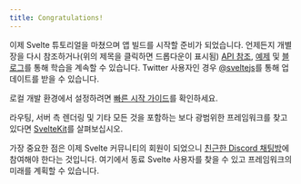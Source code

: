 ```yaml
---
title: Congratulations!
---
```


이제 Svelte 튜토리얼을 마쳤으며 앱 빌드를 시작할 준비가 되었습니다. 언제든지 개별 장을 다시 참조하거나(위의 제목을 클릭하면 드롭다운이 표시됨) [API 참조](https://svelte.dev/docs), [예제](https://svelte.dev/examples) 및 [블로그](https://svelte.dev/blog)를 통해 학습을 계속할 수 있습니다. Twitter 사용자인 경우 [@sveltejs](https://twitter.com/sveltejs)를 통해 업데이트를 받을 수 있습니다.

로컬 개발 환경에서 설정하려면 [빠른 시작 가이드](https://svelte.dev/blog/the-easiest-way-to-get-started)를 확인하세요.

라우팅, 서버 측 렌더링 및 기타 모든 것을 포함하는 보다 광범위한 프레임워크를 찾고 있다면 [SvelteKit](https://kit.svelte.dev)를 살펴보십시오.

가장 중요한 점은 이제 Svelte 커뮤니티의 회원이 되었으니 [친근한 Discord 채팅방](https://svelte.dev/chat)에 참여해야 한다는 것입니다. 여기에서 동료 Svelte 사용자를 찾을 수 있고 프레임워크의 미래를 계획할 수 있습니다.
